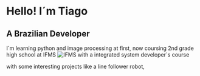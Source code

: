 # Hello! I´m Tiago
## A Brazilian Developer

I´m learning python and image processing at first, now coursing 2nd grade high school at IFMS ![IFMS](https://upload.wikimedia.org/wikipedia/commons/3/3b/Instituto_Federal_de_Mato_Grosso_do_Sul_-_Marca_Vertical_2015.svg) 
with a integrated system developer´s course

 with some interesting projects like a line follower robot,
